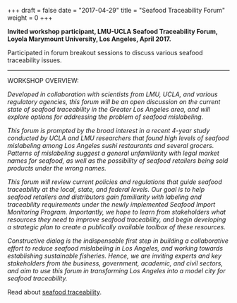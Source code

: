 +++
draft = false
date = "2017-04-29"
title = "Seafood Traceability Forum"
weight = 0
+++

**Invited workshop participant, LMU-UCLA Seafood Traceability Forum, Loyola Marymount University, Los Angeles, April 2017.**

<!--more-->

Participated in forum breakout sessions to discuss various seafood traceability issues.

***

WORKSHOP OVERVIEW:

_Developed in collaboration with scientists from LMU, UCLA, and various regulatory agencies, this forum will be an open discussion on the current state of seafood traceability in the
Greater Los Angeles area, and will explore options for addressing the problem of seafood mislabeling._

_This forum is prompted by the broad interest in a recent 4-year study conducted by UCLA and LMU researchers that found high levels of seafood mislabeling among Los Angeles sushi restaurants and several grocers. Patterns of mislabeling suggest a general unfamiliarity with legal market names for seafood, as well as the possibility of seafood retailers being sold products under the wrong names._

_This forum will review current policies and regulations that guide seafood traceability at the local, state, and federal levels. Our goal is to help seafood retailers and distributors gain familiarity with labeling and traceability requirements under the newly implemented Seafood Import Monitoring Program. Importantly, we hope to learn from stakeholders what resources
they need to improve seafood traceability, and begin developing a strategic plan to create a publically available toolbox of these resources._

_Constructive dialog is the indispensable first step in building a collaborative effort to reduce seafood mislabeling in Los Angeles, and working towards establishing sustainable fisheries. Hence, we are inviting experts and key stakeholders from the business, government, academic, and civil sectors, and aim to use this forum in transforming Los Angeles into a model city for seafood traceability._

Read about [seafood traceability](http://www.willettelab.com/uploads/2/3/4/3/23435414/25_willette_and_cheng_2017_delivering_on_seafood_traceability.pdf).